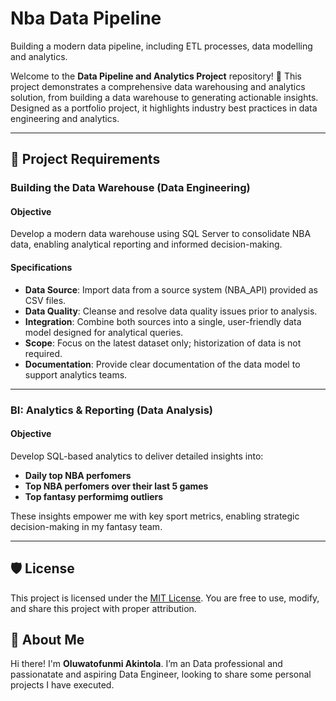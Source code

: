# Nba Data Pipeline
Building a modern data pipeline, including ETL processes, data modelling and analytics. 

Welcome to the **Data Pipeline and Analytics Project** repository! 🚀
This project demonstrates a comprehensive data warehousing and analytics solution, from building a data warehouse to generating actionable insights. Designed as a portfolio project, it highlights industry best practices in data engineering and analytics.

---

## 🚀 Project Requirements

### Building the Data Warehouse (Data Engineering)

#### Objective
Develop a modern data warehouse using SQL Server to consolidate NBA data, enabling analytical reporting and informed decision-making.

#### Specifications
- **Data Source**: Import data from a source system (NBA_API) provided as CSV files.
- **Data Quality**: Cleanse and resolve data quality issues prior to analysis.
- **Integration**: Combine both sources into a single, user-friendly data model designed for analytical queries.
- **Scope**: Focus on the latest dataset only; historization of data is not required.
- **Documentation**: Provide clear documentation of the data model to support analytics teams.

---

### BI: Analytics & Reporting (Data Analysis)

#### Objective
Develop SQL-based analytics to deliver detailed insights into:

- **Daily top NBA perfomers**
- **Top NBA perfomers over their last 5 games**
- **Top fantasy performimg outliers**

These insights empower me with key sport metrics, enabling strategic decision-making in my fantasy team.

---

## 🛡️ License

This project is licensed under the [MIT License](LICENSE). You are free to use, modify, and share this project with proper attribution.

## 🌟 About Me
Hi there! I'm **Oluwatofunmi Akintola**. I’m an Data professional and passionatate and aspiring Data Engineer, looking to share some personal projects I have executed.
